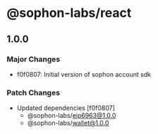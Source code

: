 # @sophon-labs/react

## 1.0.0

### Major Changes

- f0f0807: Initial version of sophon account sdk

### Patch Changes

- Updated dependencies [f0f0807]
  - @sophon-labs/eip6963@1.0.0
  - @sophon-labs/wallet@1.0.0

